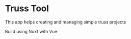 # Truss Tool

This app helps creating and managing simple truss projects

Build using Nuxt with Vue
